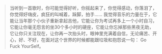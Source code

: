 > 当听到一首歌时，你可能觉得好听，你摇起来了，你觉得感动，你落泪了，你觉得好嗨皮，疯狂的叫喊着，跺脚，拍手...... 我觉得音乐的力量在于，它能让当年那个小伙子重新拿起吉他，它能让你为考试再多上一个小时自习，它能让你毫无怨言的坐30个多小时的硬座，它能让你忘掉那些黑夜无助，它让你只关注现在，让你再一次抬头时，眼神里充满着自信，无论痛苦、开心，好、不好，在面对这个世界的时候都能跟垃圾和抱怨说一句： Go Fuck YourSelf。
